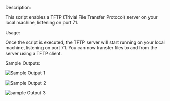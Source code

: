 Description:

This script enables a TFTP (Trivial File Transfer Protocol) server on your local machine, listening on port 71.

Usage:

Once the script is executed, the TFTP server will start running on your local machine, listening on port 71. You can now transfer files to and from the server using a TFTP client.

Sample Outputs:

![Sample Output 1](https://github.com/Irfan-da/TFTP/assets/74259404/213590ae-04b3-4556-b21f-86e3beb39c4b)

![Sample Output 2](https://github.com/Irfan-da/TFTP/assets/74259404/153dbb2d-a8eb-4801-a5c7-80a740a5d695)

![sample Output 3](https://github.com/Irfan-da/TFTP/assets/74259404/86c5972f-d28b-4317-b8cd-2ba50a0e6133)



